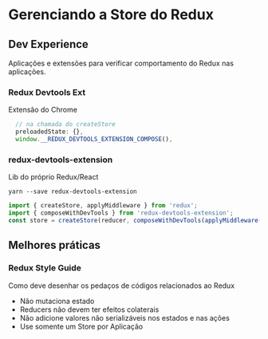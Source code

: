 # Gerenciando a Store do Redux

## Dev Experience

Aplicações e extensões para verificar comportamento do Redux nas aplicações.

### Redux Devtools Ext

Extensão do Chrome

```javascript
  // na chamada do createStore
  preloadedState: {},
  window.__REDUX_DEVTOOLS_EXTENSION_COMPOSE(),
```

### redux-devtools-extension

Lib do próprio Redux/React

`yarn --save redux-devtools-extension`

```javascript
import { createStore, applyMiddleware } from 'redux';
import { composeWithDevTools } from 'redux-devtools-extension';
const store = createStore(reducer, composeWithDevTools(applyMiddleware(...middleware)));
```

## Melhores práticas

### Redux Style Guide

Como deve desenhar os pedaços de códigos relacionados ao Redux

- Não mutaciona estado
- Reducers não devem ter efeitos colaterais
- Não adicione valores não serializáveis nos estados e nas ações
- Use somente um Store por Aplicação
